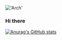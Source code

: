 !['Arch'](https://icons.iconarchive.com/icons/papirus-team/papirus-apps/48/distributor-logo-archlinux-icon.png)
### Hi there 
[![Anurag's GitHub stats](https://github-readme-stats.vercel.app/api?username=gabsphp)](https://github.com/anuraghazra/github-readme-stats)
